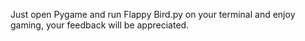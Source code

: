 Just open Pygame and run Flappy Bird.py on your terminal
and enjoy gaming,
your feedback will be appreciated.
